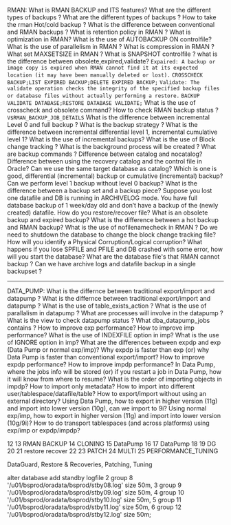 RMAN:
What is RMAN BACKUP and ITS features?
What are the different types of backups ?
What are the different types of backups ?
How to take the rman Hot/cold  backup ?
What is the difference between conventional and RMAN backups ?
What is retention policy in RMAN ?
What is optimization in RMAN?
What is the use of AUTOBACKUP ON controlfile?
What is the use of parallelism in RMAN ?
What is compression in RMAN ?
What set MAXSETSIZE in RMAN ?
What is SNAPSHOT controlfile ? 
what is the difference between obsolete,expired,validate?
`Expaired: A backup or image copy is expired when RMAN cannot find it at its expected location (it may have been manually deleted or lost).`
`CROSSCHECK BACKUP;LIST EXPIRED BACKUP;DELETE EXPIRED BACKUP;`
`Validate: The validate operation checks the integrity of the specified backup files or database files without actually performing a restore.`
`BACKUP VALIDATE DATABASE;RESTORE DATABASE VALIDATE;`
What is the use of crosscheck and obsolete command?
How to check RMAN backup status ?
`V$RMAN_BACKUP_JOB_DETAILS`
What is the difference between incremental Level 0 and full backup ?
What is the backup strategy ?
What is the difference between incremental differential level 1, incremental cumulative level 1?
What is the use of incremental backups?
What is the use of Block change tracking ? What is the background process will be created ?
What are backup commands ?
Difference between catalog and nocatalog?
Difference between using the recovery catalog and the control file in Oracle?
Can we use the same target database as catalog?
Which is one is good, differential (incremental) backup or cumulative (incremental) backup?
Can we perform level 1 backup without level 0 backup?
What is the difference between a backup set and a backup piece?
Suppose you lost one datafile and DB is running in ARCHIVELOG mode. You have full database backup of 1 week/day old and don’t have a backup of the (newly created) datafile. How do you restore/recover file?
What is an obsolete backup and expired backup?
What is the difference between a hot backup and RMAN backup?
What is the use of nofilenamecheck in RMAN ?
Do we need to shutdown the database to change the block change tracking file?
How will you identify a Physical Corruption/Logical corruption? What happens if you lose SPFILE and PFILE and DB crashed with some error, how will you start the database?
What are the database file's that RMAN cannot backup ?
Can we have archive logs and datafile backup in a single backupset ?


-------------------------------------------------------------------------------------
DATA_PUMP:
What is the differnce between traditional export/import and datapump  ?
What is the differnce between traditional export/import and datapump  ?
What is the use of table_exists_action ?
What is the use of parallalism in datapump ?
What are processes will involve in the datapump  ?
What is the view to check datapump status ?
What dba_datapump_jobs contains ?
How to improve exp performance?
How to improve imp performance?
What is the use of INDEXFILE option in imp?
What is the use of IGNORE option in imp?
What are the differences between expdp and exp (Data Pump or normal exp/imp)?
Why expdp is faster than exp (or) why Data Pump is faster than conventional export/import?
How to improve expdp performance?
How to improve impdp performance?
In Data Pump, where the jobs info will be stored (or) if you restart a job in Data Pump, how it will know from where to resume?
What is the order of importing objects in impdp?
How to import only metadata?
How to import into different user/tablespace/datafile/table?
How to export/import without using an external directory?
Using Data Pump, how to export in higher version (11g) and import into lower version (10g), can we import to 9i?
Using normal exp/imp, how to export in higher version (11g) and import into lower version (10g/9i)?
How to do transport tablespaces (and across platforms) using exp/imp or expdp/impdp?



12
13 RMAN BACKUP
14 CLONING
15 DataPump
16 
17 DataPump
18 
19 DG
20 
21 restore recover
22 
23 PATCH
24 MULTI
25 PERFORMANCE_TUNING

DataGuard, Restore & Recoveries, Patching, Tuning


alter database add standby logfile
  2  group 8 '/u01/bsprod/oradata/bsprod/stby08.log' size 50m,
  3  group 9 '/u01/bsprod/oradata/bsprod/stby09.log' size 50m,
  4  group 10 '/u01/bsprod/oradata/bsprod/stby10.log' size 50m,
  5  group 11 '/u01/bsprod/oradata/bsprod/stby11.log' size 50m,
  6  group 12 '/u01/bsprod/oradata/bsprod/stby12.log' size 50m;